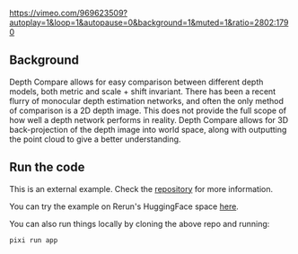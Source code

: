 <!--[metadata]
title = "Depth compare"
tags = ["2D", "3D", "HuggingFace", "Depth", "Pinhole camera"]
source = "https://github.com/pablovela5620/monoprior"
thumbnail = "https://static.rerun.io/depth-compare-thumbnail/270fdb11a2b6e85c69d83d52d475a5ec644de9df/480w.png"
thumbnail_dimensions = [480, 480]
-->


https://vimeo.com/969623509?autoplay=1&loop=1&autopause=0&background=1&muted=1&ratio=2802:1790

## Background
Depth Compare allows for easy comparison between different depth models, both metric and scale + shift invariant. There has been a recent flurry of monocular depth estimation networks, and often the only method of comparison is a 2D depth image. This does not provide the full scope of how well a depth network performs in reality. Depth Compare allows for 3D back-projection of the depth image into world space, along with outputting the point cloud to give a better understanding.

## Run the code
This is an external example. Check the [repository](https://github.com/pablovela5620/monoprior) for more information.

You can try the example on Rerun's HuggingFace space [here](https://huggingface.co/spaces/pablovela5620/depth-compare).

You can also run things locally by cloning the above repo and running:
```
pixi run app
```
